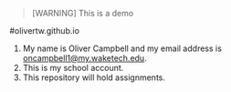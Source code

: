 >[WARNING]
>This is a demo

#olivertw.github.io
1. My name is Oliver Campbell and my email address is oncampbell1@my.waketech.edu.
2. This is my school account.
3. This repository will hold assignments.
